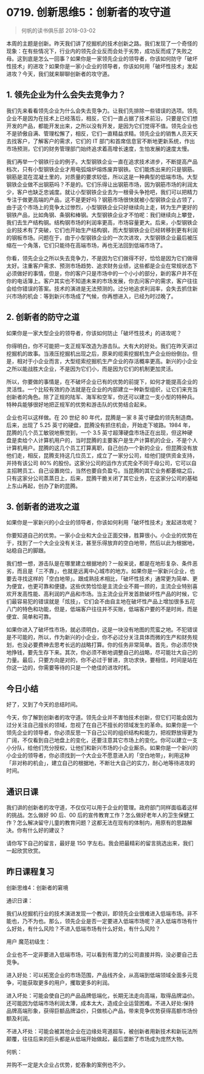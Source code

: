 # 0719. 创新思维5：创新者的攻守道
> 何帆的读书俱乐部
2018-03-02

本周的主题是创新。昨天我们讲了挖掘机的技术创新之路。我们发现了一个奇怪的现象：在有些情况下，行业内的领先企业反而会处于劣势，成功反而成了失败之母。这到底是怎么一回事？如果你是一家领先企业的领导者，你该如何防守「破坏性技术」的进攻？如果你是一家小企业的领导者，你该如何用「破坏性技术」发起进攻？今天，我们就来聊聊创新者的攻守道。

## 1. 领先企业为什么会失去竞争力？
我们先来看看领先企业为什么会失去竞争力。让我们先排除一些错误的选项。领先企业不是因为在技术上已经落后，相反，它们一直占据了技术前沿，只要是它们想开发的产品，都能开发出来，之所以没有开发，是因为它们觉得不值。领先企业也不是骄傲自满、管理松懈了，相反，它们一直精益求精。领先企业的销售人员天天去找客户，了解客户的需求，它们的 IT 部门和首席信息官不断地更新系统，作出市场预测，它们的财务管理部门始终追求着高增长速度，生怕发展的速度太慢。

我们再举一个钢铁行业的例子。大型钢铁企业一直在追求技术进步，不断提高产品档次，只有小型钢铁企业才用电弧熔炉熔炼废弃钢铁。它们能炼出来的只是钢筋。钢筋是混在混凝土里的，对质量的要求较低，所以这是一种典型的低端市场。大型钢铁企业做不出钢筋吗？不是的。它们乐得让出钢筋市场，因为钢筋市场的利润太少，客户也缺乏忠诚度。就让小型钢铁企业去为一根骨头争抢吧，我们可以把精力专注于做更高端的产品，这不是更好吗？钢筋市场很快就被小型钢铁企业占领了，由于这个市场上的竞争太过惨烈，小型钢铁企业只好继续向上走，转为生产更好的钢铁产品，比如角钢、条钢和棒钢。大型钢铁企业才不怕呢：我们继续向上攀登，我们去生产结构钢。结构钢市场的利润率更高，市场容量更大。后来，小型钢铁企业的技术有了突破，它们也开始生产结构钢，而大型钢铁企业已经转移到更有利润的钢板市场。问题在于，由于小型钢铁企业的一次次进攻，大型钢铁企业最后被压缩在一个角落，它们只能待在高端市场，再也无法回到低端市场了。

你看，领先企业之所以失去竞争力，不是因为它们做得不好，恰恰是因为它们做得太好。注重客户需求、预测市场趋势、追求财务业绩，这些都是企业在常规状态下必须做好的事情，但是，你的客户只是市场中的一个小小的部分，新的客户并不在你的电话簿上。客户其实也不知道未来的市场发展，你去问客户的需求，客户往往会给你错误的答案。技术的演进是无法预测的。过分地追求利润率，会失去抓住新兴市场的机会：等到新兴市场成了气候，你再想进入，已经为时过晚了。

## 2. 创新者的防守之道
如果你是一家大型企业的领导者，你该如何防止「破坏性技术」的进攻呢？

你得明白，你不可能把一支正规军改造为游击队。大有大的好处。我们在昨天讲过挖掘机的故事。当液压挖掘机出现之后，原来的缆索挖掘机生产企业纷纷倒台。但是，相对于小企业而言，大型缆索挖掘机生产企业的存活概率更高。新兴的小企业之所以能战胜大企业，不是因为它们小，而是因为它们的机制更加灵活。

所以，你要做的事情是，在不破坏企业已有的优势的前提下，如何才能提高企业的灵活性。一个比较有效的办法就是在企业的内部建立一种新型组织，让它们来充当创新者的角色。除了正规的陆军、海军和空军，你还可以建立一支小型的特种兵。特种兵能够很好地把正规军的优势和游击队的优势结合起来。

企业也可以这样做。在 20 世纪 80 年代，昆腾是一家 8 英寸硬盘的领先制造商。后来，出现了 5.25 英寸的硬盘，昆腾没有抓住机会，开始走下坡路。1984 年，昆腾的几个员工敏锐地察觉到，一个 3.5 英寸超薄硬盘市场正在出现，但这种硬盘是卖给个人计算机用户的，当时昆腾的主要客户是生产计算机的企业，不是个人计算机用户。昆腾的这几个员工打算离职，自己创办一个新的企业，但昆腾没有放他们走，相反，昆腾支持这几位员工，成立了一家分公司，给他们提供资金支持，并持有该公司 80% 的股份。这家分公司的运作方式完全不同于母公司，它可以自主招聘员工、自己设置岗位，当然也要自负盈亏。当昆腾的其它业务都萎缩之后，只有这家分公司蒸蒸日上，后来，昆腾干脆关闭了其它业务，在这家分公司的基础上东山再起，创办了新的昆腾。

## 3. 创新者的进攻之道
如果你是一家新兴的小企业的领导者，你该如何利用「破坏性技术」发起进攻呢？

你要知道自己的优势。一家小企业和大企业正面交锋，胜算很小。小企业的优势在于，找到了一个大企业没有关注，甚至乐得放弃的空白地带，然后以此为根据地，站稳自己的脚跟。

我们想一想，游击队是在哪里建立根据地的？一般来说，都是在地形复杂、条件恶劣，而且是「三不靠」，也就是远离中心城市的地方。如果你是一家新兴企业，也要去寻找这样的「空白地带」。跟成熟技术相比，「破坏性技术」通常更为简单、更为便宜，也更可靠和便捷。这些优势恰恰是主流企业不屑一顾的，主流企业特别喜欢开发高性能、高利润的产品和市场。当主流企业开发首款破坏性产品的时候，它们最容易犯的错误就是「炫技」，它们会不由自主地在破坏性产品上增加很多五花八门的特色和功能，但是，低端客户往往并不买账，低端客户要的不是时尚，而是便宜、简单和可靠。

如果你进入了破坏性市场，就必须明白，这是一块没有地图的荒蛮之地。不犯错误是不可能的，所以，作为新兴的小企业，你不必过分关注具体而微的生产和财务规划，也没必要费神去思考长远的战略打算。你的任务非常简单。首先，你必须尽快地挣钱，要先生存下来。其次，你必须不断地调整自己的战略，尽可能壮大自己的力量。最后，只要方向是对的，你不必过于冒进，贪功求快，要相信，时间是站在你这一边的，你需要等待的只是一个绝佳的进攻时机。

## 今日小结
好了，又到了今天的总结时间。

今天，你了解到创新者的攻守道。领先企业并不害怕技术创新，但它们可能会因为过分关注自己擅长的领域，忽视了在自己不擅长的领域发生的革命。如果你是一个领先企业的领导者，你必须反思一下自己公司的组织结构和能力，把视野放得更为广阔，不仅看到自己地盘上的变化，还要注意其它市场上的变化。你可以建立一支小分队，给他们充分授权，让他们和新兴市场的小企业厮杀。如果你是一个新兴的小企业的领导者，你必须找到一个大企业不愿意进入的「空白地带」，利用这种「非对称的机会」，建立自己的根据地，不断壮大自己的实力，耐心地等待进攻的时间。

## 通识日课
我们讲的创新者的攻守道，不仅仅可以用于企业的管理。政府部门同样面临着这样的挑战。怎么做好 90 后、00 后的宣传教育工作？怎么做好老年人的卫生保健工作？怎么解决留守儿童的教育问题？这都无法在现有的体制内，用原有的思路解决。你有什么好的建议？

请你写下自己的留言，最好是 150 字左右。我会把最精彩的留言挑选出来，我们一起欣赏欣赏。

## 昨日课程复习
创新思维4：创新者的窘境

通识日课：

我们从挖掘机行业的技术演进发现一个教训，即领先企业很难进入低端市场。非不能也，乃不为也。那么，领先企业是否一定要进入低端市场呢？进入低端市场有什么好处，有什么风险？不进入低端市场有什么好处，有什么风险？

用户 魔范初级生：

企业也不一定非要进入低端市场，可以看到有潜力的公司直接并购，没必要自己去竞争。

进入好处：可以拓宽企业的市场范围，产品线齐全，从高端到低端领域全面多元竞争，可能获取更多的用户，攫取更多的利润。

进入坏处：可能会使自己的产品品牌低端化，长期无法走向高端，取得品牌溢价。还可能因为低端市场利润太薄，成本太大，造成企业运营困难。不进入好处:保持品牌高端形象，获得巨额品牌溢价，只做核心产品，带来竞争优势获得高额市场份额及利润。

不进入坏处：可能会被其他企业在边缘处弯道超车，被创新者用新技术和新玩法所颠覆，往往后来的巨头都是从低端开始做起，最后垄断了市场成为庞然大物。

何帆：

并购不一定是大企业占优势，蛇吞象的案例也不少。